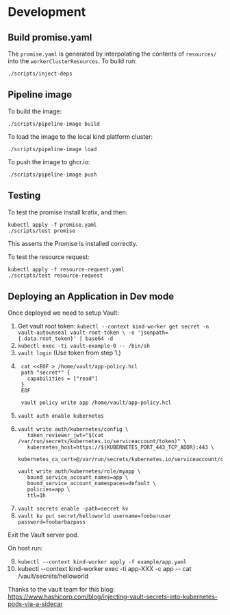 # Development

## Build promise.yaml
The `promise.yaml` is generated by interpolating the contents of `resources/` into
the `workerClusterResources`. To build run:

```
./scripts/inject-deps
```

## Pipeline image
To build the image:
```
./scripts/pipeline-image build
```

To load the image to the local kind platform cluster:
```
./scripts/pipeline-image load
```

To push the image to ghcr.io:
```
./scripts/pipeline-image push
```


## Testing
To test the promise install kratix, and then:
```
kubectl apply -f promise.yaml
./scripts/test promise
```

This asserts the Promise is installed correctly.

To test the resource request:
```
kubectl apply -f resource-request.yaml
./scripts/test resource-request
```
## Deploying an Application in Dev mode

Once deployed we need to setup Vault: 

1. Get vault root token: `kubectl --context kind-worker get secret -n vault-autounseal vault-root-token \
    -o 'jsonpath={.data.root_token}' | base64 -d`
2. `kubectl exec -ti vault-example-0 -- /bin/sh`
3. `vault login` (Use token from step 1.)
4. ```
    cat <<EOF > /home/vault/app-policy.hcl
    path "secret*" {
      capabilities = ["read"]
    }
    EOF
    
    vault policy write app /home/vault/app-policy.hcl
    ```
5. `vault auth enable kubernetes`
6. ```
   vault write auth/kubernetes/config \
      token_reviewer_jwt="$(cat /var/run/secrets/kubernetes.io/serviceaccount/token)" \
      kubernetes_host=https://${KUBERNETES_PORT_443_TCP_ADDR}:443 \
      kubernetes_ca_cert=@/var/run/secrets/kubernetes.io/serviceaccount/ca.crt
   
   vault write auth/kubernetes/role/myapp \
      bound_service_account_names=app \
      bound_service_account_namespaces=default \
      policies=app \
      ttl=1h
    ```
7. `vault secrets enable -path=secret kv`
8. `vault kv put secret/helloworld username=foobaruser password=foobarbazpass`

Exit the Vault server pod. 

On host run:

9. `kubectl --context kind-worker apply -f example/app.yaml`
10. kubectl --context kind-worker exec -ti app-XXX -c app -- cat /vault/secrets/helloworld

Thanks to the vault team for this blog: https://www.hashicorp.com/blog/injecting-vault-secrets-into-kubernetes-pods-via-a-sidecar
